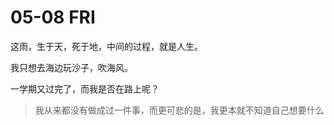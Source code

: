 # 05-08 FRI

这雨，生于天，死于地，中间的过程，就是人生。

我只想去海边玩沙子，吹海风。

一学期又过完了，而我是否在路上呢？

> 我从来都没有做成过一件事，而更可悲的是，我更本就不知道自己想要什么

